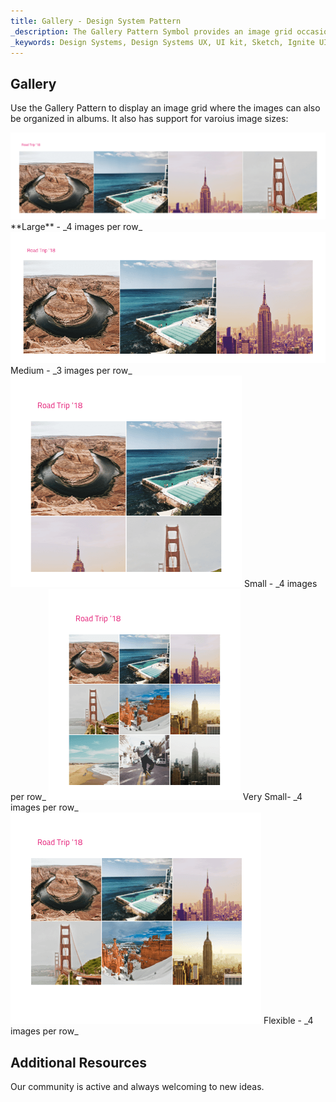 ```yaml
---
title: Gallery - Design System Pattern
_description: The Gallery Pattern Symbol provides an image grid occasionally interrupted by headings that help group images into albums. 
_keywords: Design Systems, Design Systems UX, UI kit, Sketch, Ignite UI for Angular, Sketch to Angular, Angular, Angular Design System, Export code from Sketch, Design Kits for Angular, Sketch HTML, Sketch to HTML, Sketch UI kits
---
```


## Gallery

Use the Gallery Pattern to display an image grid where the images can also be organized in albums. It also has support for varoius image sizes:

<img class="responsive-img" src="../images/gallery_large.png" srcset="../images/gallery_large@2x.png 2x" />
**Large** - _4 images per row_

<img class="responsive-img" src="../images/gallery_medium.png" srcset="../images/gallery_medium@2x.png 2x" />
Medium - _3 images per row_

<img class="responsive-img" src="../images/gallery_small.png" srcset="../images/gallery_small@2x.png 2x" />
Small - _4 images per row_

<img class="responsive-img" src="../images/gallery_very-small.png" srcset="../images/gallery_very-small@2x.png 2x" />
Very Small- _4 images per row_

<img class="responsive-img" src="../images/gallery_flexible.png" srcset="../images/gallery_flexible@2x.png 2x" />
Flexible - _4 images per row_

## Additional Resources

Our community is active and always welcoming to new ideas.


